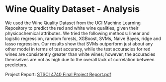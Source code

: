 # Wine Quality Dataset - Analysis

We used the Wine Quality Dataset from the UCI Machine Learning Repository to predict the red and white wine qualities, given their physicochemical attributes. We tried the following methods: linear and logistic regression, random forests, XGBoost, SVMs, Naive Bayes, ridge and lasso regression. Our results show that SVMs outperform just about any other model in terms of test accuracy, while the test accuracies for red wines are consistently greater than white wines; however, the accuracies themselves are not as high due to the overall lack of correlation between predictors.

Project Report: [STSCI 4740 Final Project Report.pdf](https://github.com/michaela10c/wine_quality_analysis/files/8499183/STSCI.4740.Final.Project.Report.pdf)
